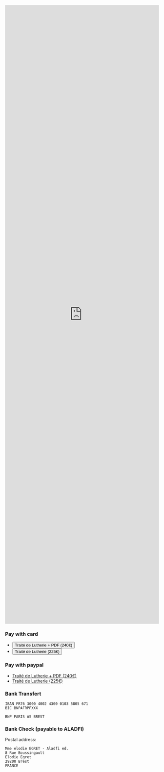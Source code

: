 <iframe src="https://docs.google.com/forms/d/e/1FAIpQLSeAl_nj88Q5SDYP5tPeqoAu447wEMZh_cuxOeVMu-aVTzYvmw/viewform?usp=pp_url&entry.200953110=1&embedded=true" width="100%" height="2020" frameborder="0" marginheight="0" marginwidth="0">Loading...</iframe>

### Pay with card
<ul>
  <li>
    <button id="checkout-button-240" role="link">Traité de Lutherie + PDF (240€)</button>
  </li>
  <li>
    <button id="checkout-button-225" role="link">Traité de Lutherie (225€)</button>
  </li>
</ul>

### Pay with paypal
  - [Traité de Lutherie + PDF (240€)](https://www.paypal.me/traitedelutherie/240)
  - [Traité de Lutherie (225€)](https://www.paypal.me/traitedelutherie/225)

### Bank Transfert

```
IBAN FR76 3000 4002 4300 0103 5805 671
BIC BNPAFRPPXXX

BNP PARIS AS BREST
```

### Bank Check (payable to ALADFI)
Postal address:

```
Mme elodie EGRET - Aladfi ed.
8 Rue Boussingault
Elodie Egret
29200 Brest
FRANCE 
```

<!-- Load Stripe.js on your website. -->
<script src="https://js.stripe.com/v3"></script>
<script>
var stripe = Stripe('pk_live_nDnMEpVdsNCRVfAi6gVPU2rk00B57X8hyQ', {
  betas: ['checkout_beta_4']
})

function setStripe(id, items) {
  document.getElementById(id).addEventListener('click', function () {
    stripe.redirectToCheckout({
      items: items,
      successUrl: 'https://traitedelutherie.com/success',
      cancelUrl: 'https://traitedelutherie.com/canceled',
    })
    .then(function (result) {
      if (result.error) {
        var displayError = document.getElementById('error-message')
        displayError.textContent = result.error.message
      }
    })
  })
}

setStripe('checkout-button-230', [
  {sku: 'sku_EnciNWzNmYYbh8', quantity: 1},
  {sku: 'sku_EnclvkJ8hiu8Iz', quantity: 1},
])

setStripe('checkout-button-215', [
  {sku: 'sku_EnciNWzNmYYbh8', quantity: 1},
])

</script>
